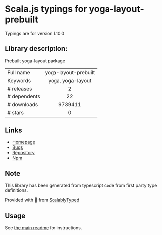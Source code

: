 
# Scala.js typings for yoga-layout-prebuilt

Typings are for version 1.10.0

## Library description:
Prebuilt yoga-layout package

|                    |                 |
| ------------------ | :-------------: |
| Full name          | yoga-layout-prebuilt |
| Keywords           | yoga, yoga-layout |
| # releases         | 2 |
| # dependents       | 22 |
| # downloads        | 9739411 |
| # stars            | 0 |

## Links
- [Homepage](https://github.com/vadimdemedes/yoga-layout-prebuilt#readme)
- [Bugs](https://github.com/vadimdemedes/yoga-layout-prebuilt/issues)
- [Repository](https://github.com/vadimdemedes/yoga-layout-prebuilt)
- [Npm](https://www.npmjs.com/package/yoga-layout-prebuilt)
    


## Note
This library has been generated from typescript code from first party type definitions.

Provided with :purple_heart: from [ScalablyTyped](https://github.com/oyvindberg/ScalablyTyped)

## Usage
See [the main readme](../../readme.md) for instructions.


